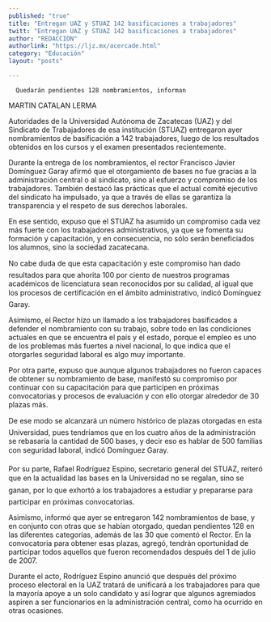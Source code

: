 ```yaml
---
published: "true"
title: "Entregan UAZ y STUAZ 142 basificaciones a trabajadores"
twitt: "Entregan UAZ y STUAZ 142 basificaciones a trabajadores"
author: "REDACCION"
authorlink: "https://ljz.mx/acercade.html"
category: "Educación"
layout: "posts"

---
```



  
    
  
  
  
    
      Quedarán pendientes 128 nombramientos, informan
    
  



  MARTIN CATALAN LERMA



  Autoridades de la Universidad Autónoma de Zacatecas (UAZ) y del Sindicato de Trabajadores de esa institución (STUAZ) entregaron ayer nombramientos de basificación a 142 trabajadores, luego de los resultados obtenidos en los cursos y el examen presentados recientemente.



  Durante la entrega de los nombramientos, el rector Francisco Javier Domínguez Garay afirmó que el otorgamiento de bases no fue gracias a la administración central o al sindicato, sino al esfuerzo y compromiso de los trabajadores. También destacó las prácticas que el actual comité ejecutivo del sindicato ha impulsado, ya que a través de ellas se garantiza la transparencia y el respeto de sus derechos laborales.



  En ese sentido, expuso que el STUAZ ha asumido un compromiso cada vez más fuerte con los trabajadores administrativos, ya que se fomenta su formación y capacitación, y en consecuencia, no sólo serán beneficiados los alumnos, sino la sociedad zacatecana.



  No cabe duda de que esta capacitación y este compromiso han dado resultados para que ahorita 100 por ciento de nuestros programas académicos de licenciatura sean reconocidos por su calidad, al igual que los procesos de certificación en el ámbito administrativo, indicó Domínguez Garay.



  Asimismo, el Rector hizo un llamado a los trabajadores basificados a defender el nombramiento con su trabajo, sobre todo en las condiciones actuales en que se encuentra el país y el estado, porque el empleo es uno de los problemas más fuertes a nivel nacional, lo que indica que el otorgarles seguridad laboral es algo muy importante.



  Por otra parte, expuso que aunque algunos trabajadores no fueron capaces de obtener su nombramiento de base, manifestó su compromiso por continuar con su capacitación para que participen en próximas convocatorias y procesos de evaluación y con ello otorgar alrededor de 30 plazas más.



  De ese modo se alcanzará un número histórico de plazas otorgadas en esta Universidad, pues tendríamos que en los cuatro años de la administración se rebasaría la cantidad de 500 bases, y decir eso es hablar de 500 familias con seguridad laboral, indicó Domínguez Garay.



  Por su parte, Rafael Rodríguez Espino, secretario general del STUAZ, reiteró que en la actualidad las bases en la Universidad no se regalan, sino se ganan, por lo que exhortó a los trabajadores a estudiar y prepararse para participar en próximas convocatorias.



  Asimismo, informó que ayer se entregaron 142 nombramientos de base, y en conjunto con otras que se habían otorgado, quedan pendientes 128 en las diferentes categorías, además de las 30 que comentó el Rector. En la convocatoria para obtener esas plazas, agregó, tendrán oportunidad de participar todos aquellos que fueron recomendados después del 1 de julio de 2007.



  Durante el acto, Rodríguez Espino anunció que después del próximo proceso electoral en la UAZ tratará de unificará a los trabajadores para que la mayoría apoye a un solo candidato y así lograr que algunos agremiados aspiren a ser funcionarios en la administración central, como ha ocurrido en otras ocasiones.

